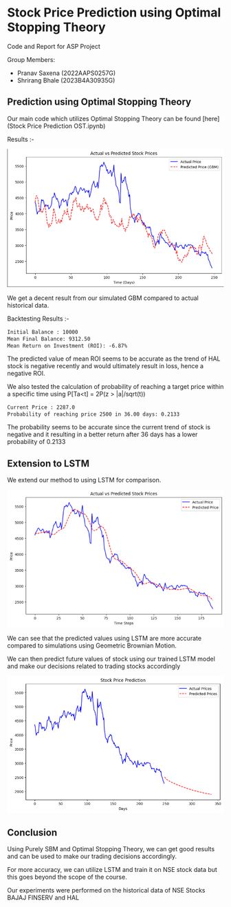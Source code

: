 # Stock Price Prediction using Optimal Stopping Theory

Code and Report for ASP Project 

Group Members:
- Pranav Saxena (2022AAPS0257G)
- Shrirang Bhale (2023B4A30935G)

## Prediction using Optimal Stopping Theory

Our main code which utilizes Optimal Stopping Theory can be found [here](Stock Price Prediction OST.ipynb)

Results :- 

![Actual vs Prediction](assets/image.png)

We get a decent result from our simulated GBM compared to actual historical data.

Backtesting Results :-
```
Initial Balance : 10000
Mean Final Balance: 9312.50
Mean Return on Investment (ROI): -6.87%
```
The predicted value of mean ROI seems to be accurate as the trend of HAL stock is negative recently and would ultimately result in loss, hence a negative ROI.

We also tested the calculation of probability of reaching a target price within a specific time using P[Ta<t] = 2P(z > |a|/sqrt(t))
```
Current Price : 2287.0
Probability of reaching price 2500 in 36.00 days: 0.2133
```
The probability seems to be accurate since the current trend of stock is negative and it resulting in a better return after 36 days has a lower probability of 0.2133

## Extension to LSTM

We extend our method to using LSTM for comparison. 

![LSTM](assets/lstm.png)

We can see that the predicted values using LSTM are more accurate compared to simulations using Geometric Brownian Motion.

We can then predict future values of stock using our trained LSTM model and make our decisions related to trading stocks accordingly

![Future LSTM](assets/future_lstm.png)

## Conclusion

Using Purely SBM and Optimal Stopping Theory, we can get good results and can be used to make our trading decisions accordingly.

For more accuracy, we can utilize LSTM and train it on NSE stock data but this goes beyond the scope of the course.

Our experiments were performed on the historical data of NSE Stocks BAJAJ FINSERV and HAL
